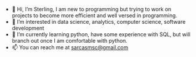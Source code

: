 - 👋 Hi, I’m Sterling, I am new to programming but trying to work on projects to become more efficient and well versed in programming.
- 👀 I’m interested in data science, analytics, computer science, software development
- 🌱 I’m currently learning python, have some experience with SQL, but will branch out once I am comfortable with python.
- 📫 You can reach me at sarcasmsc@gmail.com

